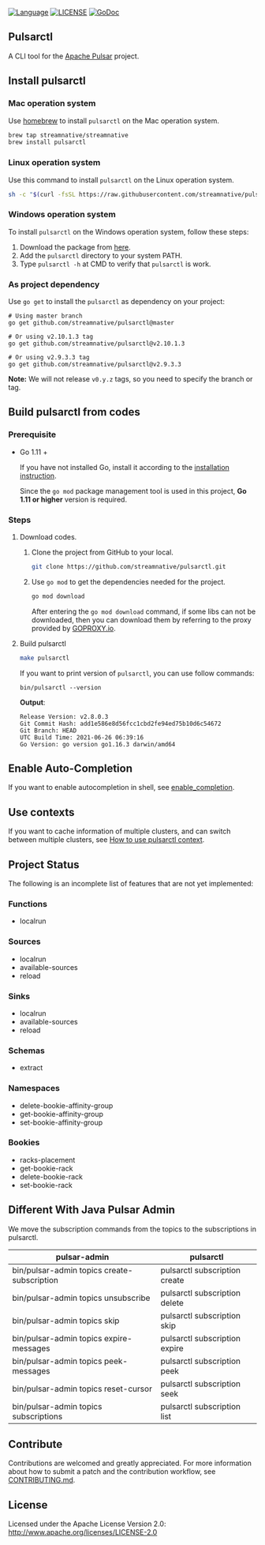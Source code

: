 <!--

    Licensed to the Apache Software Foundation (ASF) under one
    or more contributor license agreements.  See the NOTICE file
    distributed with this work for additional information
    regarding copyright ownership.  The ASF licenses this file
    to you under the Apache License, Version 2.0 (the
    "License"); you may not use this file except in compliance
    with the License.  You may obtain a copy of the License at

      http://www.apache.org/licenses/LICENSE-2.0

    Unless required by applicable law or agreed to in writing,
    software distributed under the License is distributed on an
    "AS IS" BASIS, WITHOUT WARRANTIES OR CONDITIONS OF ANY
    KIND, either express or implied.  See the License for the
    specific language governing permissions and limitations
    under the License.

-->

[![Language](https://img.shields.io/badge/Language-Go-blue.svg)](https://golang.org/)
[![LICENSE](https://img.shields.io/hexpm/l/pulsar.svg)](https://github.com/streamnative/pulsarctl/blob/master/LICENSE)
[![GoDoc](https://img.shields.io/badge/Godoc-reference-blue.svg)](https://godoc.org/github.com/streamnative/pulsarctl)

## Pulsarctl

A CLI tool for the [Apache Pulsar](https://pulsar.incubator.apache.org/) project.

## Install pulsarctl

### Mac operation system

Use [homebrew](https://brew.sh/) to install `pulsarctl` on the Mac operation system.

```bash
brew tap streamnative/streamnative
brew install pulsarctl
```

### Linux operation system

Use this command to install `pulsarctl` on the Linux operation system.

```bash
sh -c "$(curl -fsSL https://raw.githubusercontent.com/streamnative/pulsarctl/master/install.sh)"
```

### Windows operation system

To install `pulsarctl` on the Windows operation system, follow these steps:

1. Download the package from [here](https://github.com/streamnative/pulsarctl/releases). 
2. Add the `pulsarctl` directory to your system PATH.
3. Type `pulsarctl -h` at CMD to verify that `pulsarctl` is work.

### As project dependency

Use `go get` to install the `pulsarctl` as dependency on your project:

```shell
# Using master branch
go get github.com/streamnative/pulsarctl@master

# Or using v2.10.1.3 tag
go get github.com/streamnative/pulsarctl@v2.10.1.3

# Or using v2.9.3.3 tag
go get github.com/streamnative/pulsarctl@v2.9.3.3
```

**Note:** We will not release `v0.y.z` tags, so you need to specify the branch or tag.

## Build pulsarctl from codes

### Prerequisite

- Go 1.11 +

  If you have not installed Go, install it according to the [installation instruction](http://golang.org/doc/install).

  Since the `go mod` package management tool is used in this project, **Go 1.11 or higher** version is required.

### Steps

1. Download codes.

   1. Clone the project from GitHub to your local.

      ```bash
      git clone https://github.com/streamnative/pulsarctl.git
      ```

   2. Use `go mod` to get the dependencies needed for the project.

      ```bash
      go mod download
      ```

      After entering the `go mod download` command, if some libs can not be downloaded, then you can download them by referring to the proxy provided by [GOPROXY.io](https://goproxy.io/).

2. Build pulsarctl

    ```bash
    make pulsarctl
    ```

    If you want to print version of `pulsarctl`, you can use follow commands:

    ```
    bin/pulsarctl --version
    ```

    **Output**:

    ```
    Release Version: v2.8.0.3
    Git Commit Hash: add1e586e8d56fcc1cbd2fe94ed75b10d6c54672
    Git Branch: HEAD
    UTC Build Time: 2021-06-26 06:39:16
    Go Version: go version go1.16.3 darwin/amd64
    ```

## Enable Auto-Completion

If you want to enable autocompletion in shell, see [enable_completion](docs/en/enable_completion.md).

## Use contexts

If you want to cache information of multiple clusters, and can switch between multiple clusters, see [How to use pulsarctl context](docs/en/how-to-use-context.md).

## Project Status

The following is an incomplete list of features that are not yet implemented:
 
### Functions

- localrun

### Sources

- localrun
- available-sources
- reload

### Sinks

- localrun
- available-sources
- reload

### Schemas

- extract

### Namespaces

- delete-bookie-affinity-group
- get-bookie-affinity-group
- set-bookie-affinity-group 

### Bookies

- racks-placement
- get-bookie-rack
- delete-bookie-rack
- set-bookie-rack

## Different With Java Pulsar Admin

We move the subscription commands from the topics to the subscriptions in pulsarctl.
 
| pulsar-admin | pulsarctl |
| ------------ | --------- |
| bin/pulsar-admin topics create-subscription | pulsarctl subscription create |
| bin/pulsar-admin topics unsubscribe | pulsarctl subscription delete |
| bin/pulsar-admin topics skip | pulsarctl subscription skip |
| bin/pulsar-admin topics expire-messages | pulsarctl subscription expire |
| bin/pulsar-admin topics peek-messages | pulsarctl subscription peek |
| bin/pulsar-admin topics reset-cursor | pulsarctl subscription seek |
| bin/pulsar-admin topics subscriptions | pulsarctl subscription list |

## Contribute

Contributions are welcomed and greatly appreciated. 
For more information about how to submit a patch and the contribution workflow, see [CONTRIBUTING.md](CONTRIBUTING.md).

## License

Licensed under the Apache License Version 2.0: http://www.apache.org/licenses/LICENSE-2.0
